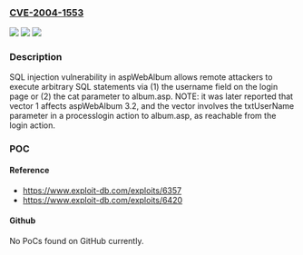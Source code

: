 ### [CVE-2004-1553](https://cve.mitre.org/cgi-bin/cvename.cgi?name=CVE-2004-1553)
![](https://img.shields.io/static/v1?label=Product&message=n%2Fa&color=blue)
![](https://img.shields.io/static/v1?label=Version&message=n%2Fa&color=blue)
![](https://img.shields.io/static/v1?label=Vulnerability&message=n%2Fa&color=brighgreen)

### Description

SQL injection vulnerability in aspWebAlbum allows remote attackers to execute arbitrary SQL statements via (1) the username field on the login page or (2) the cat parameter to album.asp.  NOTE: it was later reported that vector 1 affects aspWebAlbum 3.2, and the vector involves the txtUserName parameter in a processlogin action to album.asp, as reachable from the login action.

### POC

#### Reference
- https://www.exploit-db.com/exploits/6357
- https://www.exploit-db.com/exploits/6420

#### Github
No PoCs found on GitHub currently.

